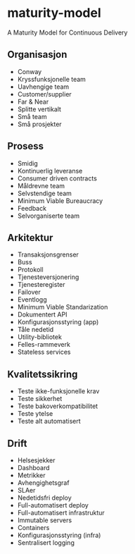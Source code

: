 # maturity-model
A Maturity Model for Continuous Delivery

Organisasjon
----

- Conway
- Kryssfunksjonelle team
- Uavhengige team
- Customer/supplier
- Far & Near
- Splitte vertikalt
- Små team
- Små prosjekter


Prosess
----

- Smidig
- Kontinuerlig leveranse
- Consumer driven contracts
- Måldrevne team
- Selvstendige team
- Minimum Viable Bureaucracy
- Feedback
- Selvorganiserte team


Arkitektur
----

- Transaksjonsgrenser
- Buss
- Protokoll
- Tjenesteversjonering
- Tjenesteregister
- Failover
- Eventlogg
- Minimum Viable Standarization
- Dokumentert API
- Konfigurasjonsstyring (app)
- Tåle nedetid
- Utility-bibliotek
- Felles-rammeverk
- Stateless services


Kvalitetssikring
----

- Teste ikke-funksjonelle krav
- Teste sikkerhet
- Teste bakoverkompatibilitet
- Teste ytelse
- Teste alt automatisert


Drift
----

- Helsesjekker
- Dashboard
- Metrikker
- Avhengighetsgraf
- SLAer
- Nedetidsfri deploy
- Full-automatisert deploy
- Full-automatisert infrastruktur
- Immutable servers
- Containers
- Konfigurasjonsstyring (infra)
- Sentralisert logging
